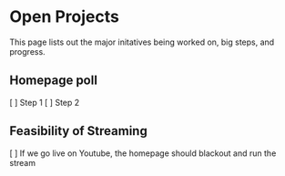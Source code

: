 # Open Projects

This page lists out the major initatives being worked on, big steps, and progress.

## Homepage poll
[ ] Step 1
[ ] Step 2

## Feasibility of Streaming
[ ] If we go live on Youtube, the homepage should blackout and run the stream

